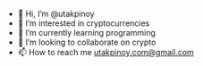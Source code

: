 - 👋 Hi, I’m @utakpinoy
- 👀 I’m interested in cryptocurrencies
- 🌱 I’m currently learning programming
- 💞️ I’m looking to collaborate on crypto
- 📫 How to reach me utakpinoy.com@gmail.com

<!---
utakpinoy/utakpinoy is a ✨ special ✨ repository because its `README.md` (this file) appears on your GitHub profile.
You can click the Preview link to take a look at your changes.
--->
